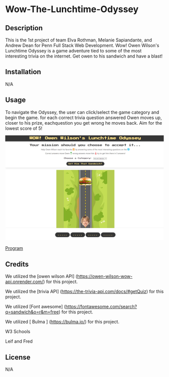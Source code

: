 # Wow-The-Lunchtime-Odyssey

## Description

This is the 1st project of team Elva Rothman, Melanie Sapiandante, and Andrew Dean for Penn Full Stack Web Development. Wow! Owen Wilson's Lunchtime Odyssey is a game adventure tied to some of the most interesting trivia on the internet. Get owen to his sandwich and have a blast! 

## Installation

N/A

## Usage

To navigate the Odyssey, the user can click/select the game category and begin the game. for each correct trivia question answered Owen moves up, closer to his prize, eachquestion you get wrong he moves back. Aim for the lowest score of 5!

![screenshot of weather checker](./assets/images/Wow-The-Lunchtime-Odyssey_index.html.png)

[Program](https://0adean0.github.io/Wow-The-Lunchtime-Odyssey/)
## Credits
We utilized the  [owen wilson API] (https://owen-wilson-wow-api.onrender.com/) for this project.

We utilized the  [trivia API] (https://the-trivia-api.com/docs/#getQuiz) for this project.

We utilized [Font awesome] (https://fontawesome.com/search?q=sandwich&o=r&m=free) for this project.

We utilized [ Bulma ] (https://bulma.io/) for this project.

W3 Schools
 
Leif and Fred

## License

N/A